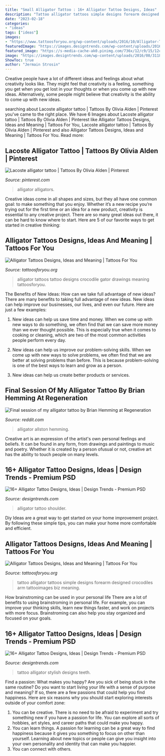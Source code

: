 ```yaml
---
title: "Small Alligator Tattoo : 16+ Alligator Tattoo Designs, Ideas"
description: "Tattoo alligator tattoos simple designs forearm designed crocodiles arm tattooimages biz meaning"
date: "2023-02-18"
categories:
- "ideas"
tags: ["ideas"]
images:
- "https://www.tattoosforyou.org/wp-content/uploads/2016/10/Alligator-Tattoo-Forearm.jpg"
featuredImage: "https://images.designtrends.com/wp-content/uploads/2016/08/31184238/Stylish-Alligator-Tattoo.jpg"
featured_image: "https://s-media-cache-ak0.pinimg.com/736x/12/c9/15/12c9159ea7dce357d92b7fd6175fb6ad.jpg"
image: "https://images.designtrends.com/wp-content/uploads/2016/08/31184143/Alligator-Tattoo-for-Shoulder.jpg"
ShowToc: true
author: "Jermain Strosin"
---
```



Creative people have a lot of different ideas and feelings about what creativity looks like. They might feel that creativity is a feeling, something you get when you get lost in your thoughts or when you come up with new ideas. Alternatively, some people might believe that creativity is the ability to come up with new ideas.

	

		
searching about Lacoste alligator tattoo | Tattoos By Olivia Alden | Pinterest you've came to the right place. We have 6 Images about Lacoste alligator tattoo | Tattoos By Olivia Alden | Pinterest like Alligator Tattoos Designs, Ideas and Meaning | Tattoos For You, Lacoste alligator tattoo | Tattoos By Olivia Alden | Pinterest and also Alligator Tattoos Designs, Ideas and Meaning | Tattoos For You. Read more:
		
    
## Lacoste Alligator Tattoo | Tattoos By Olivia Alden | Pinterest

<img loading=lazy src="https://s-media-cache-ak0.pinimg.com/736x/12/c9/15/12c9159ea7dce357d92b7fd6175fb6ad.jpg" onerror="this.onerror=null;this.src='https://tse1.mm.bing.net/th?id=OIP.90cWX1P05vna_oLQAUTqMwHaHa&amp;pid=15.1';" alt="Lacoste alligator tattoo | Tattoos By Olivia Alden | Pinterest">

_Source: pinterest.com_

>alligator alligators. 

	

Creative ideas come in all shapes and sizes, but they all have one common goal: to make something that you enjoy. Whether it’s a new recipe you’re trying out for the first time or an idea for a new product, creativity is essential to any creative project. There are so many great ideas out there, it can be hard to know where to start. Here are 5 of our favorite ways to get started in creative thinking: 

    
## Alligator Tattoos Designs, Ideas And Meaning | Tattoos For You

<img loading=lazy src="https://www.tattoosforyou.org/wp-content/uploads/2016/02/Alligator-Tattoo-Pictures.jpg" onerror="this.onerror=null;this.src='https://tse4.mm.bing.net/th?id=OIP.feyXDuT0JM8GtSbQaw6cuwHaLH&amp;pid=15.1';" alt="Alligator Tattoos Designs, Ideas and Meaning | Tattoos For You">

_Source: tattoosforyou.org_

>alligator tattoos tattoo designs crocodile gator drawings meaning tattoosforyou. 

	

The Benefits of New Ideas: How can we take full advantage of new ideas?
There are many benefits to taking full advantage of new ideas. New ideas can help improve our businesses, our lives, and even our future. Here are just a few examples:
1. New ideas can help us save time and money. When we come up with new ways to do something, we often find that we can save more money than we ever thought possible. This is especially true when it comes to cooking or cleaning, which are two of the most common activities people perform every day.

2. New ideas can help us improve our problem-solving skills. When we come up with new ways to solve problems, we often find that we are better at solving problems than before. This is because problem-solving is one of the best ways to learn and grow as a person.

3. New ideas can help us create better products or services.

    
## Final Session Of My Alligator Tattoo By Brian Hemming At Regeneration

<img loading=lazy src="https://external-preview.redd.it/6LEX-SKz1OIdFGSCwPX1whlvRJvWjOa3W9-GCGo1_eE.jpg?auto=webp&amp;s=effeafdc930189d3ceae117a5c589d4666b7398b" onerror="this.onerror=null;this.src='https://tse4.mm.bing.net/th?id=OIP.KUu6G9HjlMz9Wm_yW_JUTQHaHa&amp;pid=15.1';" alt="Final session of my alligator tattoo by Brian Hemming at Regeneration">

_Source: reddit.com_

>alligator allston hemming. 

	

Creative art is an expression of the artist's own personal feelings and beliefs. It can be found in any form, from drawings and paintings to music and poetry. Whether it is created by a person ofusual or not, creative art has the ability to touch people on many levels.

    
## 16+ Alligator Tattoo Designs, Ideas | Design Trends - Premium PSD

<img loading=lazy src="https://images.designtrends.com/wp-content/uploads/2016/08/31184143/Alligator-Tattoo-for-Shoulder.jpg" onerror="this.onerror=null;this.src='https://tse3.mm.bing.net/th?id=OIP.vZeZke0D2F8KUUu81FiA4QHaHa&amp;pid=15.1';" alt="16+ Alligator Tattoo Designs, Ideas | Design Trends - Premium PSD">

_Source: designtrends.com_

>alligator tattoo shoulder. 

	

Diy Ideas are a great way to get started on your home improvement project. By following these simple tips, you can make your home more comfortable and efficient.

    
## Alligator Tattoos Designs, Ideas And Meaning | Tattoos For You

<img loading=lazy src="https://www.tattoosforyou.org/wp-content/uploads/2016/10/Alligator-Tattoo-Forearm.jpg" onerror="this.onerror=null;this.src='https://tse2.mm.bing.net/th?id=OIP.tM36XQw8NJ8BLYphB-fqhgHaHa&amp;pid=15.1';" alt="Alligator Tattoos Designs, Ideas and Meaning | Tattoos For You">

_Source: tattoosforyou.org_

>tattoo alligator tattoos simple designs forearm designed crocodiles arm tattooimages biz meaning. 

	

How brainstroming can be used in your personal life
There are a lot of benefits to using brainstroming in personal life. For example, you can improve your thinking skills, learn new things faster, and work on projects with more focus. Brainstroming can also help you stay organized and focused on your goals.

    
## 16+ Alligator Tattoo Designs, Ideas | Design Trends - Premium PSD

<img loading=lazy src="https://images.designtrends.com/wp-content/uploads/2016/08/31184238/Stylish-Alligator-Tattoo.jpg" onerror="this.onerror=null;this.src='https://tse1.mm.bing.net/th?id=OIP.CQTHzUdWZWSgasTUvWYqUAHaHa&amp;pid=15.1';" alt="16+ Alligator Tattoo Designs, Ideas | Design Trends - Premium PSD">

_Source: designtrends.com_

>tattoo alligator stylish designs teeth. 

	

Find a passion: What makes you happy?
Are you sick of being stuck in the same routine? Do you want to start living your life with a sense of purpose and meaning? If so, there are a few passions that could help you find happiness. Here are six reasons why you should start exploring interests outside of your comfort zone: 
1. You can be creative. There is no need to be afraid to experiment and try something new if you have a passion for life. You can explore all sorts of hobbies, art styles, and career paths that could make you happy. 
2. You can learn things. A passion for learning can be a great way to find happiness because it gives you something to focus on other than yourself. Learning about new topics or people can give you insight into your own personality and identity that can make you happier. 
3. You can connect with others.

